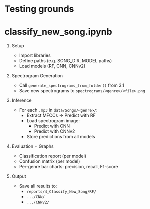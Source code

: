 # Testing grounds

# classify_new_song.ipynb

1. Setup

   - Import libraries
   - Define paths (e.g. SONG_DIR, MODEL paths)
   - Load models (RF, CNN, CNNv2)

2. Spectrogram Generation

   - Call `generate_spectrograms_from_folder()` from 3.1
   - Save new spectrograms to `spectrograms/<genre>/<file>.png`

3. Inference

   - For each `.mp3` in `data/Songs/<genre>/`:
     - Extract MFCCs → Predict with RF
     - Load spectrogram image:
       - Predict with CNN
       - Predict with CNNv2
     - Store predictions from all models

4. Evaluation + Graphs

   - Classification report (per model)
   - Confusion matrix (per model)
   - Per-genre bar charts: precision, recall, F1-score

5. Output
   - Save all results to:
     - `reports/4_Classify_New_Song/RF/`
     - `.../CNN/`
     - `.../CNNv2/`
